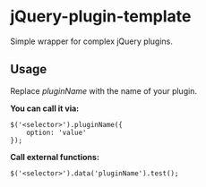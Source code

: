 jQuery-plugin-template
======================

Simple wrapper for complex jQuery plugins.

## Usage

Replace *pluginName* with the name of your plugin.

**You can call it via:**

	$('<selector>').pluginName({
		option: 'value'
	});

**Call external functions:**

	$('<selector>').data('pluginName').test();

